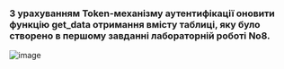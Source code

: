 ### З урахуванням Token-механізму аутентифікації оновити функцію get_data отримання вмісту таблиці, яку було створено в першому завданні лабораторній роботі No8.

![image](https://user-images.githubusercontent.com/73271963/209138733-ad5481d5-78ee-4610-a853-8dc5fcd039d6.png)
